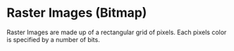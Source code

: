# Raster Images (Bitmap)

Raster Images are made up of a rectangular grid of pixels. Each pixels color is specified by a number of bits.
